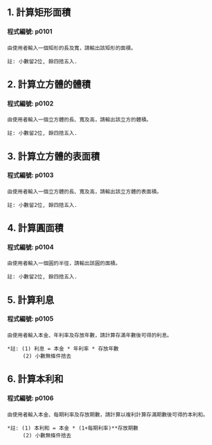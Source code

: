 ## 1. 計算矩形面積

#### 程式編號: p0101 <p/>
```
由使用者輸入一個矩形的長及寬，請輸出該矩形的面積。

註: 小數留2位, 餘四捨五入.
```


## 2. 計算立方體的體積

#### 程式編號: p0102 <p/>
```
由使用者輸入一個立方體的長、寬及高，請輸出該立方的體積。

註: 小數留2位, 餘四捨五入.
```


## 3. 計算立方體的表面積

#### 程式編號: p0103 <p/>
```
由使用者輸入一個立方體的長、寬及高，請輸出該立方體的表面積。

註: 小數留2位, 餘四捨五入.
```


## 4. 計算圓面積

#### 程式編號: p0104 <p/>
```
由使用者輸入一個圓的半徑，請輸出該圓的面積。

註: 小數留2位, 餘四捨五入.
```


## 5. 計算利息

#### 程式編號: p0105 <p/>
```
由使用者輸入本金、年利率及存放年數，請計算存滿年數後可得的利息。

*註: (1) 利息 = 本金 * 年利率 * 存放年數
     (2) 小數無條件捨去
```


## 6. 計算本利和

#### 程式編號: p0106 <p/>
```
由使用者輸入本金、每期利率及存放期數，請計算以複利計算存滿期數後可得的本利和。

*註: (1) 本利和 = 本金 * (1+每期利率)**存放期數
     (2) 小數無條件捨去
```
